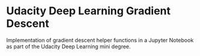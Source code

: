 # Udacity Deep Learning Gradient Descent

Implementation of gradient descent helper functions in a Jupyter Notebook as part of the Udacity Deep Learning mini degree.
